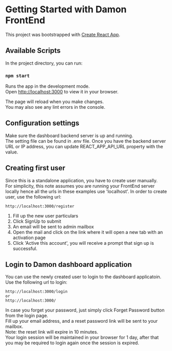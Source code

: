 # Getting Started with Damon FrontEnd

This project was bootstrapped with [Create React App](https://github.com/facebook/create-react-app).

## Available Scripts

In the project directory, you can run:

### `npm start`

Runs the app in the development mode.\
Open [http://localhost:3000](http://localhost:3000) to view it in your browser.

The page will reload when you make changes.\
You may also see any lint errors in the console.

## Configuration settings

Make sure the dashboard backend server is up and running.\
The setting file can be found in .env file. Once you have the backend server URL or IP address, you can update REACT_APP_API_URL property with the value.

## Creating first user

Since this is a standalone application, you have to create user manually.\
For simplicity, this note assumes you are running your FrontEnd server locally hence all the urls in these examples use 'localhost'.
In order to create user, use the following url:
```
http://localhost:3000/register
```
1. Fill up the new user particulars
2. Click SignUp to submit
3. An email will be sent to admin mailbox
4. Open the mail and click on the link where it will open a new tab with an activation page
5. Click 'Active this account', you will receive a prompt that sign up is successful.

## Login to Damon dashboard application

You can use the newly created user to login to the dashboard applicatoin.\
Use the following url to login:
```
http://localhost:3000/login
or
http://localhost:3000/
```
In case you forget your password, just simply click Forget Password button from the login page.\
Fill up your email address, and a reset password link will be sent to your mailbox. \
Note: the reset link will expire in 10 minutes. \
Your login session will be maintained in your browser for 1 day, after that you may be required to login again once the session is expired.

